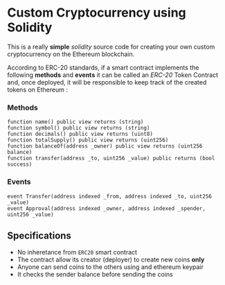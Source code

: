 # Custom Cryptocurrency using Solidity

This is a really **simple** _solidity_ source code for creating your own custom cryptocurrency on the Ethereum blockchain.

According to ERC-20 standards, if a smart contract  implements the following **methods** and **events** it can be called an _ERC-20_ Token Contract and, once deployed, it will be responsible to keep track of the created tokens on Ethereum :

### Methods

```solidity
function name() public view returns (string)
function symbol() public view returns (string)
function decimals() public view returns (uint8)
function totalSupply() public view returns (uint256)
function balanceOf(address _owner) public view returns (uint256 balance)
function transfer(address _to, uint256 _value) public returns (bool success)
```

### Events

```solidity
event Transfer(address indexed _from, address indexed _to, uint256 _value)
event Approval(address indexed _owner, address indexed _spender, uint256 _value)
```


## Specifications
<ul>
  <li>No inheretance from <code>ERC20</code> smart contract</li>
  <li>The contract allow its creator (deployer) to create new coins <b>only</b></li>
  <li>Anyone can send coins to the others using and ethereum keypair</li>
  <li>It checks the sender balance before sending the coins</li>
</ul>

